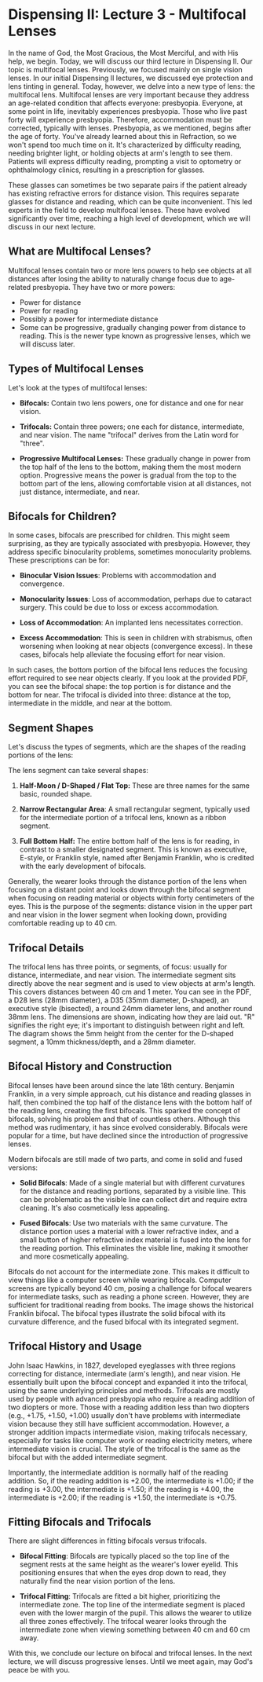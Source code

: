 # Dispensing II: Lecture 3 - Multifocal Lenses

In the name of God, the Most Gracious, the Most Merciful, and with His help, we begin. Today, we will discuss our third lecture in Dispensing II.  Our topic is multifocal lenses.  Previously, we focused mainly on single vision lenses.  In our initial Dispensing II lectures, we discussed eye protection and lens tinting in general. Today, however, we delve into a new type of lens: the multifocal lens. Multifocal lenses are very important because they address an age-related condition that affects everyone: presbyopia. Everyone, at some point in life, inevitably experiences presbyopia.  Those who live past forty will experience presbyopia. Therefore, accommodation must be corrected, typically with lenses. Presbyopia, as we mentioned, begins after the age of forty. You've already learned about this in Refraction, so we won't spend too much time on it. It's characterized by difficulty reading, needing brighter light, or holding objects at arm's length to see them. Patients will express difficulty reading, prompting a visit to optometry or ophthalmology clinics, resulting in a prescription for glasses.

These glasses can sometimes be two separate pairs if the patient already has existing refractive errors for distance vision. This requires separate glasses for distance and reading, which can be quite inconvenient.  This led experts in the field to develop multifocal lenses.  These have evolved significantly over time, reaching a high level of development, which we will discuss in our next lecture.


## What are Multifocal Lenses?

Multifocal lenses contain two or more lens powers to help see objects at all distances after losing the ability to naturally change focus due to age-related presbyopia. They have two or more powers:

- Power for distance
- Power for reading
- Possibly a power for intermediate distance
- Some can be progressive, gradually changing power from distance to reading. This is the newer type known as progressive lenses, which we will discuss later.

## Types of Multifocal Lenses

Let's look at the types of multifocal lenses:

* **Bifocals:** Contain two lens powers, one for distance and one for near vision.

* **Trifocals:** Contain three powers; one each for distance, intermediate, and near vision. The name "trifocal" derives from the Latin word for "three".

* **Progressive Multifocal Lenses:** These gradually change in power from the top half of the lens to the bottom, making them the most modern option.  Progressive means the power is gradual from the top to the bottom part of the lens, allowing comfortable vision at all distances, not just distance, intermediate, and near.

## Bifocals for Children?

In some cases, bifocals are prescribed for children. This might seem surprising, as they are typically associated with presbyopia. However, they address specific binocularity problems, sometimes monocularity problems. These prescriptions can be for:

* **Binocular Vision Issues**: Problems with accommodation and convergence.

* **Monocularity Issues**: Loss of accommodation, perhaps due to cataract surgery.  This could be due to loss or excess accommodation.

* **Loss of Accommodation**: An implanted lens necessitates correction.

* **Excess Accommodation**:  This is seen in children with strabismus, often worsening when looking at near objects (convergence excess).  In these cases, bifocals help alleviate the focusing effort for near vision.

In such cases, the bottom portion of the bifocal lens reduces the focusing effort required to see near objects clearly.  If you look at the provided PDF, you can see the bifocal shape: the top portion is for distance and the bottom for near.  The trifocal is divided into three: distance at the top, intermediate in the middle, and near at the bottom.

## Segment Shapes

Let's discuss the types of segments, which are the shapes of the reading portions of the lens:

The lens segment can take several shapes:

1. **Half-Moon / D-Shaped / Flat Top:**  These are three names for the same basic, rounded shape.

2. **Narrow Rectangular Area**: A small rectangular segment, typically used for the intermediate portion of a trifocal lens, known as a ribbon segment.

3. **Full Bottom Half:** The entire bottom half of the lens is for reading, in contrast to a smaller designated segment. This is known as executive, E-style, or Franklin style, named after Benjamin Franklin, who is credited with the early development of bifocals.

Generally, the wearer looks through the distance portion of the lens when focusing on a distant point and looks down through the bifocal segment when focusing on reading material or objects within forty centimeters of the eyes.  This is the purpose of the segments: distance vision in the upper part and near vision in the lower segment when looking down, providing comfortable reading up to 40 cm.

## Trifocal Details

The trifocal lens has three points, or segments, of focus: usually for distance, intermediate, and near vision.  The intermediate segment sits directly above the near segment and is used to view objects at arm's length.  This covers distances between 40 cm and 1 meter.  You can see in the PDF, a D28 lens (28mm diameter), a D35 (35mm diameter, D-shaped), an executive style (bisected), a round 24mm diameter lens, and another round 38mm lens. The dimensions are shown, indicating how they are laid out.  "R" signifies the right eye; it's important to distinguish between right and left. The diagram shows the 5mm height from the center for the D-shaped segment, a 10mm thickness/depth, and a 28mm diameter.

## Bifocal History and Construction

Bifocal lenses have been around since the late 18th century. Benjamin Franklin, in a very simple approach, cut his distance and reading glasses in half, then combined the top half of the distance lens with the bottom half of the reading lens, creating the first bifocals. This sparked the concept of bifocals, solving his problem and that of countless others. Although this method was rudimentary, it has since evolved considerably. Bifocals were popular for a time, but have declined since the introduction of progressive lenses.  

Modern bifocals are still made of two parts, and come in solid and fused versions:

* **Solid Bifocals**: Made of a single material but with different curvatures for the distance and reading portions, separated by a visible line.  This can be problematic as the visible line can collect dirt and require extra cleaning. It's also cosmetically less appealing.

* **Fused Bifocals**: Use two materials with the same curvature.  The distance portion uses a material with a lower refractive index, and a small button of higher refractive index material is fused into the lens for the reading portion. This eliminates the visible line, making it smoother and more cosmetically appealing.

Bifocals do not account for the intermediate zone. This makes it difficult to view things like a computer screen while wearing bifocals.  Computer screens are typically beyond 40 cm, posing a challenge for bifocal wearers for intermediate tasks, such as reading a phone screen.  However, they are sufficient for traditional reading from books. The image shows the historical Franklin bifocal. The bifocal types illustrate the solid bifocal with its curvature difference, and the fused bifocal with its integrated segment.

## Trifocal History and Usage

John Isaac Hawkins, in 1827, developed eyeglasses with three regions correcting for distance, intermediate (arm's length), and near vision. He essentially built upon the bifocal concept and expanded it into the trifocal, using the same underlying principles and methods. Trifocals are mostly used by people with advanced presbyopia who require a reading addition of two diopters or more.  Those with a reading addition less than two diopters (e.g., +1.75, +1.50, +1.00) usually don't have problems with intermediate vision because they still have sufficient accommodation.  However, a stronger addition impacts intermediate vision, making trifocals necessary, especially for tasks like computer work or reading electricity meters, where intermediate vision is crucial.  The style of the trifocal is the same as the bifocal but with the added intermediate segment.

Importantly, the intermediate addition is normally half of the reading addition. So, if the reading addition is +2.00, the intermediate is +1.00; if the reading is +3.00, the intermediate is +1.50; if the reading is +4.00, the intermediate is +2.00; if the reading is +1.50, the intermediate is +0.75.

## Fitting Bifocals and Trifocals

There are slight differences in fitting bifocals versus trifocals.

* **Bifocal Fitting**: Bifocals are typically placed so the top line of the segment rests at the same height as the wearer's lower eyelid.  This positioning ensures that when the eyes drop down to read, they naturally find the near vision portion of the lens.

* **Trifocal Fitting**: Trifocals are fitted a bit higher, prioritizing the intermediate zone. The top line of the intermediate segment is placed even with the lower margin of the pupil. This allows the wearer to utilize all three zones effectively. The trifocal wearer looks through the intermediate zone when viewing something between 40 cm and 60 cm away.

With this, we conclude our lecture on bifocal and trifocal lenses. In the next lecture, we will discuss progressive lenses. Until we meet again, may God's peace be with you.
